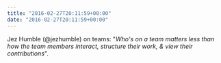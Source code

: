 ```yaml
---
title: "2016-02-27T20:11:59+00:00"
date: "2016-02-27T20:11:59+00:00"
---
```


Jez Humble (@jezhumble) on teams: "*Who's on a team matters less than how the team members interact, structure their work, & view their contributions*".
